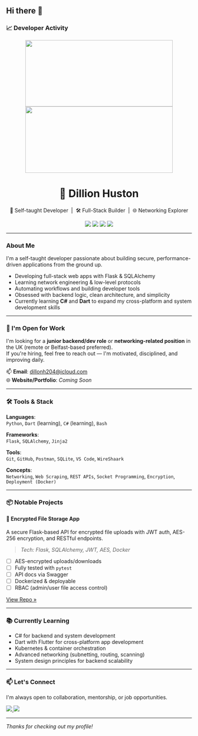 ## Hi there 👋

### 📈 Developer Activity

<p align="center">
  <img src="https://github-readme-stats.vercel.app/api?username=dillionhuston&show_icons=true&theme=radical&hide_rank=true&hide_title=true&card_width=400" style="width: 400px; height: 180px;"/>
  <img src="https://github-readme-streak-stats.herokuapp.com/?user=dillionhuston&theme=radical&hide_border=true" style="width: 400px; height: 180px;"/>
</p>

<h1 align="center">🌙 Dillion Huston</h1>

<p align="center">
  🧠 Self-taught Developer &nbsp;|&nbsp; 🛠️ Full-Stack Builder &nbsp;|&nbsp; 🌐 Networking Explorer
</p>

<p align="center">
  <img src="https://img.shields.io/badge/-Python-3776AB?style=flat-square&logo=python&logoColor=white"/>
  <img src="https://img.shields.io/badge/-Flask-000000?style=flat-square&logo=flask"/>
  <img src="https://img.shields.io/badge/-SQLAlchemy-cc0000?style=flat-square&logo=databricks&logoColor=white"/>
  <img src="https://img.shields.io/badge/-GitHub-181717?style=flat-square&logo=github"/>
</p>

---

###  About Me

I'm a self-taught developer passionate about building secure, performance-driven applications from the ground up.

-  Developing full-stack web apps with Flask & SQLAlchemy  
-  Learning network engineering & low-level protocols  
-  Automating workflows and building developer tools  
-  Obsessed with backend logic, clean architecture, and simplicity  
-  Currently learning **C#** and **Dart** to expand my cross-platform and system development skills

---

### 💼 I'm Open for Work

I'm looking for a **junior backend/dev role** or **networking-related position** in the UK (remote or Belfast-based preferred).  
If you're hiring, feel free to reach out — I'm motivated, disciplined, and improving daily.

📫 **Email**: dillonh204@icloud.com  
🌐 **Website/Portfolio**: _Coming Soon_

---

### 🛠 Tools & Stack

**Languages**:  
`Python`, `Dart` (learning), `C#` (learning), `Bash`

**Frameworks**:  
`Flask`, `SQLAlchemy`, `Jinja2`

**Tools**:  
`Git`, `GitHub`, `Postman`, `SQLite`, `VS Code`, `WireShaark`

**Concepts**:  
`Networking`, `Web Scraping`, `REST APIs`, `Socket Programming`, `Encryption`, `Deployment (Docker)`

---

### 📦 Notable Projects

#### 🔐 Encrypted File Storage App
A secure Flask-based API for encrypted file uploads with JWT auth, AES-256 encryption, and RESTful endpoints.  
> _Tech: Flask, SQLAlchemy, JWT, AES, Docker_

- [ ] AES-encrypted uploads/downloads  
- [ ] Fully tested with `pytest`  
- [ ] API docs via Swagger  
- [ ] Dockerized & deployable  
- [ ] RBAC (admin/user file access control)

[View Repo »](https://github.com/dillionhuston/Shadow)

---

### 📚 Currently Learning
- C# for backend and system development  
- Dart with Flutter for cross-platform app development  
- Kubernetes & container orchestration  
- Advanced networking (subnetting, routing, scanning)  
- System design principles for backend scalability  

---

### 📫 Let's Connect

I'm always open to collaboration, mentorship, or job opportunities.

<a href="https://github.com/dillionhuston">
  <img src="https://img.shields.io/badge/-GitHub-181717?style=flat-square&logo=github" />
</a>
<a href="mailto:d9392828@gmail.com">
  <img src="https://img.shields.io/badge/-Email-black?style=flat-square&logo=gmail" />
</a>

---

_Thanks for checking out my profile!_
